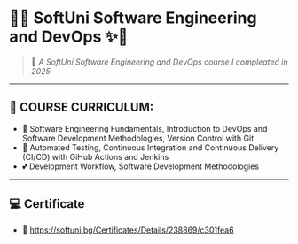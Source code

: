 # 🌸✨ SoftUni Software Engineering and DevOps ✨🌸

> 💞 *A SoftUni Software Engineering and DevOps course I compleated in 2025*

---

## 🎀 COURSE CURRICULUM:

- 💖 Software Engineering Fundamentals, Introduction to DevOps and Software Development Methodologies, Version Control with Git 
- 🎀 Automated Testing, Continuous Integration and Continuous Delivery (CI/CD) with GiHub Actions and Jenkins
- 💕 Development Workflow, Software Development Methodologies

---

## 💻 Certificate

- 🌷 https://softuni.bg/Certificates/Details/238869/c301fea6
